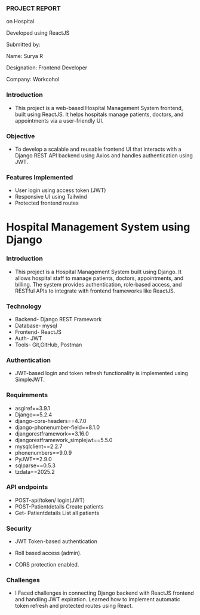 ### PROJECT REPORT
on Hospital

Developed using ReactJS

Submitted by:

Name: Surya R

Designation: Frontend Developer

Company: Workcohol

### Introduction

* This project is a web-based Hospital Management System frontend, built using ReactJS. It helps hospitals manage patients, doctors, and appointments via a user-friendly UI.

### Objective

* To develop a scalable and reusable frontend UI that interacts with a Django REST API backend using Axios and handles authentication using JWT.

### Features Implemented

* User login using access token (JWT)
* Responsive UI using Tailwind
* Protected frontend routes



#  Hospital Management System using Django

### Introduction

* This project is a Hospital Management System built using Django. It allows hospital staff to manage patients, doctors, appointments, and billing. The system provides authentication, role-based access, and RESTful APIs to integrate with frontend frameworks like ReactJS.

### Technology

* Backend- Django REST Framework 
* Database- mysql
* Frontend- ReactJS 
* Auth- JWT
* Tools- Git,GitHub, Postman

### Authentication 
* JWT-based login and token refresh functionality is implemented using SimpleJWT.

### Requirements

* asgiref==3.9.1
* Django==5.2.4
* django-cors-headers==4.7.0
* django-phonenumber-field==8.1.0
* djangorestframework==3.16.0
* djangorestframework_simplejwt==5.5.0
* mysqlclient==2.2.7
* phonenumbers==9.0.9
* PyJWT==2.9.0
* sqlparse==0.5.3
* tzdata==2025.2


### API endpoints

* POST-api/token/ login(JWT)
* POST-Patientdetails Create patients
* Get- Patientdetails List all patients

### Security

* JWT Token-based authentication

* Roll based access (admin).

* CORS protection enabled.

### Challenges

* I Faced challenges in connecting Django backend with ReactJS frontend and handling JWT expiration. Learned how to implement automatic token refresh and protected routes using React.
